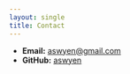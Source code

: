 ```yaml
---
layout: single
title: Contact
---
```

- **Email:** [aswyen@gmail.com](mailto:aswyen@gmail.com)
- **GitHub:** [aswyen](https://github.com/aswyen)

